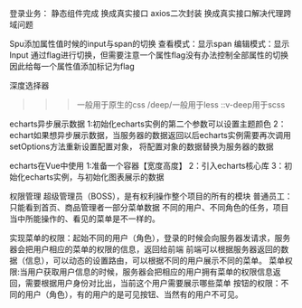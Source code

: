 登录业务：
静态组件完成
换成真实接口
axios二次封装
换成真实接口解决代理跨域问题

Spu添加属性值时候的input与span的切换
查看模式：显示span
编辑模式：显示Input
通过flag进行切换，但需要注意一个属性flag没有办法控制全部属性的切换
因此给每一个属性值添加标记为flag

深度选择器
>>>一般用于原生的css
/deep/一般用于less
::v-deep用于scss

echarts异步展示数据
1:初始化echarts实例的第二个参数可以设置主题颜色
2：echart如果想异步展示数据，当服务器的数据返回以后echarts实例需要再次调用setOptions方法重新设置配置对象，
将配置对象的数据替换为服务器的数据

echarts在Vue中使用
1:准备一个容器【宽度高度】
2：引入echarts核心库
3：初始化echarts实例，与初始化图表展示的数据

权限管理
超级管理员（BOSS），是有权利操作整个项目的所有的模块
普通员工：只能看到首页、商品管理者一部分菜单数据
不同的用户、不同角色的任务，项目当中所能操作的、看见的菜单是不一样的。

实现菜单的权限：起始不同的用户（角色），登录的时候会向服务器发请求，服务器会把用户相应的菜单的权限的信息，返回给前端
前端可以根据服务器返回的数据（信息），可以动态的设置路由，可以根据不同的用户展示不同的菜单。
菜单权限:当用户获取用户信息的时候，服务器会把相应的用户拥有菜单的权限信息返回，需要根据用户身份对比出，当前这个用户需要展示哪些菜单
 按钮的权限：不同的用户（角色），有的用户的是可见按钮、当然有的用户不可见。
